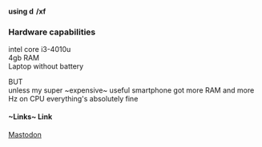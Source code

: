 #### using <img src="https://www.debian.org/Pics/debian-logo-1024x576.png" alt="debian" title="Debian" height=14px />/<img src="https://cdn.xfce.org/projects/xfdesktop.png" alt="xfce" title="Xfce" height=14px />

### Hardware capabilities

intel core i3-4010u \
4gb RAM \
Laptop without battery 

BUT \
unless my super ~expensive~ useful smartphone got more RAM and more Hz on CPU everything's absolutely fine


#### ~Links~ Link

[Mastodon](https://tech.lgbt/@wiltRainbow) <a href=https://tech.lgbt/@wiltRainbow target=_blank> <img src="https://user-images.githubusercontent.com/109252692/179095866-ee0fd806-c22c-4aed-afe6-9e47241e5604.png" alt="" height=14px /> </a>
